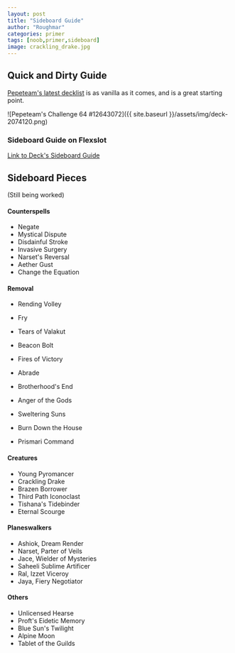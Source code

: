 ```yaml
---
layout: post
title: "Sideboard Guide"
author: "Roughmar"
categories: primer
tags: [noob,primer,sideboard]
image: crackling_drake.jpg
---
```


## Quick and Dirty Guide

[Pepeteam's latest decklist](https://mtgdecks.net/Pioneer/izzet-phoenix-decklist-by-pepeteam-2074120) is as vanilla as it comes, and is a great starting point.

![Pepeteam's Challenge 64 #12643072]({{ site.baseurl }}/assets/img/deck-2074120.png)

### Sideboard Guide on Flexslot
[Link to Deck's Sideboard Guide](https://flexslot.gg/sideboards/3618/view)


## Sideboard Pieces
(Still being worked)

#### Counterspells
- Negate
- Mystical Dispute
- Disdainful Stroke
- Invasive Surgery
- Narset's Reversal
- Aether Gust
- Change the Equation

#### Removal
- Rending Volley
- Fry
- Tears of Valakut
- Beacon Bolt
- Fires of Victory
- Abrade

- Brotherhood's End
- Anger of the Gods
- Sweltering Suns
- Burn Down the House

- Prismari Command

#### Creatures
- Young Pyromancer
- Crackling Drake
- Brazen Borrower
- Third Path Iconoclast
- Tishana's Tidebinder
- Eternal Scourge


#### Planeswalkers
- Ashiok, Dream Render
- Narset, Parter of Veils
- Jace, Wielder of Mysteries
- Saheeli Sublime Artificer
- Ral, Izzet Viceroy
- Jaya, Fiery Negotiator

#### Others
- Unlicensed Hearse
- Proft's Eidetic Memory
- Blue Sun's Twilight
- Alpine Moon
- Tablet of the Guilds

